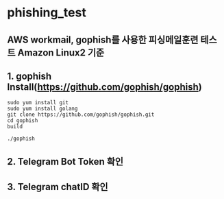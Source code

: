# phishing_test
AWS workmail, gophish를 사용한 피싱메일훈련 테스트
Amazon Linux2 기준
---
## 1. gophish Install(https://github.com/gophish/gophish)   




```
sudo yum install git
sudo yum install golang
git clone https://github.com/gophish/gophish.git
cd gophish 
build

./gophish

```
## 2. Telegram Bot Token 확인

## 3. Telegram chatID 확인 

